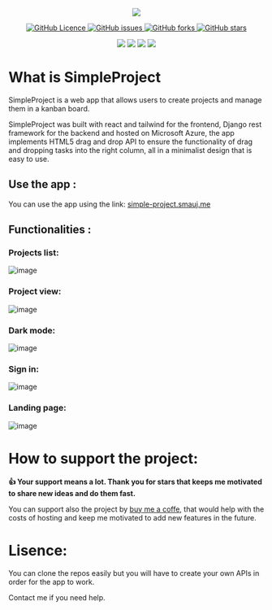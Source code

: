 <p align="center">
  <img  src="https://user-images.githubusercontent.com/46266986/187108336-bad98024-25a4-4eb8-b582-939268609b1a.png">
</p>

<p align="center">
   <a href="https://github.com/MahmoudFettal/simple-project/blob/master/LICENSE">
      <img alt="GitHub Licence" src="https://img.shields.io/github/license/MahmoudFettal/simple-project"/>
   </a> 
   <a href="https://github.com/MahmoudFettal/simple-project/issues">
      <img alt="GitHub issues" src="https://img.shields.io/github/issues/MahmoudFettal/simple-project?style=flat&label=Issues"/>
   </a> 
   <a href="https://github.com/MahmoudFettal/simple-projecth/network/members">
      <img alt="GitHub forks" src="https://img.shields.io/github/forks/MahmoudFettal/simple-project"/>
   </a> 
   <a href="https://github.com/MahmoudFettal/simple-project/stargazers">
      <img alt="GitHub stars" src="https://img.shields.io/github/stars/MahmoudFettal/simple-project"/>
   </a>
<p>

<p align="center">
    <img src="https://img.shields.io/badge/react-%2320232a.svg?style=flat&logo=react&logoColor=%2361DAFB"/>
    <img src="https://img.shields.io/badge/tailwindcss-%2338B2AC.svg?style=flat&logo=tailwind-css&logoColor=white"/>
    <img src="https://img.shields.io/badge/DJANGO-REST-ff1709?style=flat&logo=django&logoColor=white&color=ff1709&labelColor=gray"/>
    <img src="https://img.shields.io/badge/azure-%230072C6.svg?style=flat&logo=microsoftazure&logoColor=white"/>
</p>

# What is SimpleProject
SimpleProject is a web app that allows users to create projects and manage them in a kanban board.

SimpleProject was built with react and tailwind for the frontend, Django rest framework for the backend and hosted on Microsoft Azure, the app implements HTML5 drag and drop API to ensure the functionality of drag and dropping tasks into the right column, all in a minimalist design that is easy to use.

## Use the app :
You can use the app using the link: [simple-project.smauj.me](https://simple-project.smauj.me/)

## Functionalities :
### Projects list:
![image](https://user-images.githubusercontent.com/46266986/187219476-79af8483-2820-4861-92a9-58a76a3f98b3.png)
### Project view:
![image](https://user-images.githubusercontent.com/46266986/187219570-8d6ae78a-02bc-4ced-9156-da6e135a858e.png)
### Dark mode:
![image](https://user-images.githubusercontent.com/46266986/187219896-ae4b8f02-98f6-453a-ac40-4b523800e803.png)
### Sign in:
![image](https://user-images.githubusercontent.com/46266986/187220094-d15be4b8-a811-4a32-bc3a-8099dec47ed1.png)
### Landing page:
![image](https://user-images.githubusercontent.com/46266986/187220176-0ae0704c-e6e3-4685-ad65-11c34aec12c3.png)

# How to support the project:
**:thumbsup: Your support means a lot. Thank you for stars that keeps me motivated to share new ideas and do them fast.**

You can support also the project by [buy me a coffe](https://www.buymeacoffee.com/mahmoudfettal), that would help with the costs of hosting and keep me motivated to add new features in the future. 

# Lisence:
You can clone the repos easily but you will have to create your own APIs in order for the app to work.

Contact me if you need help. 
